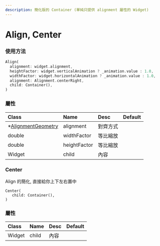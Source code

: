 ```yaml
---
description: 簡化版的 Container (單純只提供 alignment 屬性的 Widget)
---
```


# Align, Center

### 使用方法

```dart
Align(
  alignment: widget.alignment,
  heightFactor: widget.verticalAnimation ? _animation.value : 1.0,
  widthFactor: widget.horizontalAnimation ? _animation.value : 1.0,
  alignment: Alignment.centerRight,
  child: Container(),
)
```

###  屬性

| Class | Name | Desc | Default |
| :--- | :--- | :--- | :--- |
| \*[AlignmentGeometry](../attribute_class/alignment.md) | alignment | 對齊方式 |  |
| double | widthFactor | 等比縮放 |  |
| double | heightFactor | 等比縮放 |  |
| Widget | child | 內容 |  |

###  Center

Align 的簡化, 直接給你上下左右置中

```text
Center(
   child: Container(),
)
```

### 屬性

| Class | Name | Desc | Default |
| :--- | :--- | :--- | :--- |
| Widget | child | 內容 |  |


